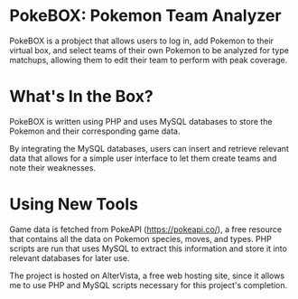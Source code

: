 # PokeBOX: Pokemon Team Analyzer

PokeBOX is a probject that allows users to log in, add Pokemon to their virtual box, and select teams of their own Pokemon to be
analyzed for type matchups, allowing them to edit their team to perform with peak coverage.

# What's In the Box?

PokeBOX is written using PHP and uses MySQL databases to store the Pokemon and their corresponding game data.

By integrating the MySQL databases, users can insert and retrieve relevant data that allows for a simple user interface
to let them create teams and note their weaknesses.

# Using New Tools

Game data is fetched from PokeAPI (https://pokeapi.co/), a free resource that contains all the data on Pokemon species, moves, and types.
PHP scripts are run that uses MySQL to extract this information and store it into relevant databases for later use.

The project is hosted on AlterVista, a free web hosting site, since it allows me to use PHP and MySQL scripts necessary for this
project's completion.
